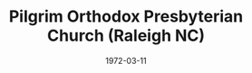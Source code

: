 ---
date: &id001 1972-03-11
end_date: null
location:
  address: 5420 Ebenezer Church Road
  city: Raleigh
  state: NC
minister:
- end: 1995-01-01
  name: Cromwell Roskamp
  start: 1972-01-01
  type: Pastor
- end: null
  name: Douglas Withington
  start: 1996-01-01
  type: Pastor
ministers:
- Cromwell Roskamp
- Douglas Withington
name: Pilgrim Orthodox Presbyterian Church
names:
- end: null
  name: Pilgrim Orthodox Presbyterian Church
  start: 1972-03-11
origination_date: *id001
raw_data: "NORTH CAROLINA Raleigh\nPilgrim Orthodox Presbyterian Church  (March 11,\
  \ 1972\u2013 )\n5420 Ebenezer Church Road\nPastors: Cromwell Roskamp, 1972\u2013\
  95\nDouglas Withington, 1996\u2013"
received_from: null
states:
- NC
status:
  active: true
  end_date: null
  reason: null
  received_from: null
  withdrawal_to: null
title: Pilgrim Orthodox Presbyterian Church (Raleigh NC)
year_established:
- 1972

---